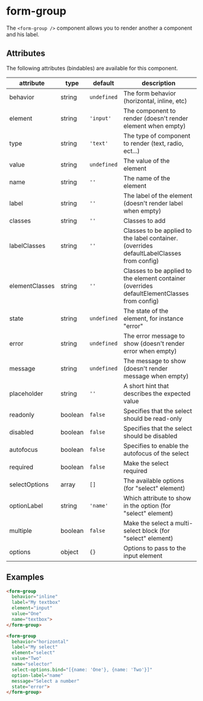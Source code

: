 # form-group
The `<form-group />` component allows you to render another a component and his label.

## Attributes

The following attributes (bindables) are available for this component.

| attribute | type | default | description |
|---|---|---|---|
| behavior | string | `undefined` | The form behavior (horizontal, inline, etc) |
| element | string | `'input'` | The component to render (doesn't render element when empty) |
| type | string | `'text'` | The type of component to render (text, radio, ect...)|
| value | string | `undefined` | The value of the element |
| name | string | `''` | The name of the element |
| label  | string | `''` | The label of the element (doesn't render label when empty) |
| classes | string | `''` | Classes to add |
| labelClasses | string | `''` | Classes to be applied to the label container. (overrides defaultLabelClasses from config) |
| elementClasses | string | `''` | Classes to be applied to the element container (overrides defaultElementClasses from config) |
| state  | string | `undefined` | The state of the element, for instance "error" |
| error  | string | `undefined` | The error message to show (doesn't render error when empty) |
| message  | string | `undefined` | The message to show (doesn't render message when empty) |
| placeholder | string | `''` | A short hint that describes the expected value |
| readonly | boolean | `false` | Specifies that the select should be read-only |
| disabled | boolean | `false` | Specifies that the select should be disabled |
| autofocus | boolean | `false` | Specifies to enable the autofocus of the select |
| required | boolean | `false` | Make the select required |
| selectOptions | array | `[]` | The available options (for "select" element) |
| optionLabel | string | `'name'` | Which attribute to show in the option (for "select" element) |
| multiple | boolean | `false` | Make the select a multi-select block (for "select" element) |
| options | object | `{}` | Options to pass to the input element |

## Examples
```html
<form-group
  behavior="inline"
  label="My textbox"
  element="input"
  value="One"
  name="textbox">
</form-group>
```

```html
<form-group
  behavior="horizontal"
  label="My select"
  element="select"
  value="Two"
  name="selector"
  select-options.bind="[{name: 'One'}, {name: 'Two'}]"
  option-label="name"
  message="Select a number"
  state="error">
</form-group>
```


